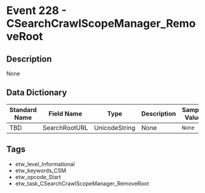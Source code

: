 # Event 228 - CSearchCrawlScopeManager_RemoveRoot

## Description
None

## Data Dictionary
|Standard Name|Field Name|Type|Description|Sample Value|
|---|---|---|---|---|
|TBD|SearchRootURL|UnicodeString|None|`None`|

## Tags
* etw_level_Informational
* etw_keywords_CSM
* etw_opcode_Start
* etw_task_CSearchCrawlScopeManager_RemoveRoot